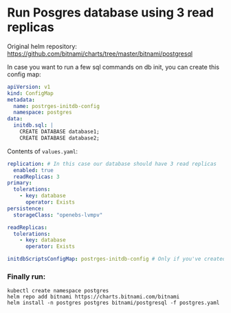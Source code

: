 <!-- Space: RD -->
<!-- Title: How to install and configure Posgresql with 3 read replicas? -->
# Run Posgres database using 3 read replicas
Original helm repository: https://github.com/bitnami/charts/tree/master/bitnami/postgresql

In case you want to run a few sql commands on db init, you can create this config map:
```yaml
apiVersion: v1
kind: ConfigMap
metadata:
  name: postrges-initdb-config
  namespace: postgres
data:
  initdb.sql: |
    CREATE DATABASE database1;
    CREATE DATABASE database2;
```
Contents of `values.yaml`:
```yaml
replication: # In this case our database should have 3 read replicas
  enabled: true
  readReplicas: 3
primary:
  tolerations:
    - key: database
      operator: Exists
persistence: 
  storageClass: "openebs-lvmpv"

readReplicas:
  tolerations:
    - key: database
      operator: Exists

initdbScriptsConfigMap: postrges-initdb-config # Only if you've created above config map
```
### Finally run:
```
kubectl create namespace postgres
helm repo add bitnami https://charts.bitnami.com/bitnami
helm install -n postgres postgres bitnami/postgresql -f postgres.yaml
```
